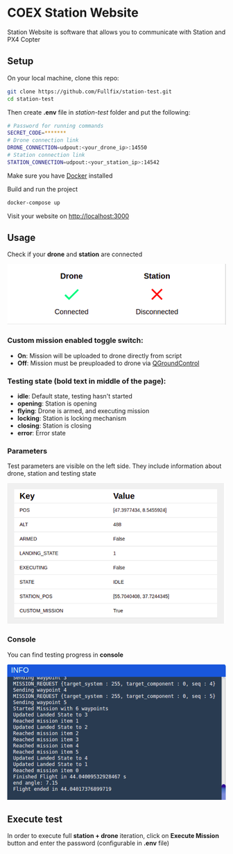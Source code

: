# COEX Station Website

Station Website is software that allows you to communicate with Station and PX4 Copter

## Setup

On your local machine, clone this repo:

```bash
git clone https://github.com/Fullfix/station-test.git
cd station-test
```

Then create **.env** file in *station-test* folder and put the following:

```bash
# Password for running commands
SECRET_CODE=*******
# Drone connection link
DRONE_CONNECTION=udpout:<your_drone_ip>:14550
# Station connection link 
STATION_CONNECTION=udpout:<your_station_ip>:14542
```

Make sure you have [Docker](https://docs.docker.com/get-docker/) installed

Build and run the project

```bash
docker-compose up
```

Visit your website on [http://localhost:3000](http://localhost:3000)

## Usage

Check if your **drone** and **station** are connected

![connection](media/Connection.png)

### Custom mission enabled toggle switch:
- **On**: Mission will be uploaded to drone directly from script
- **Off**: Mission must be preuploaded to drone via [QGroundControl](http://qgroundcontrol.com/)

### Testing state (bold text in middle of the page):
- **idle**: Default state, testing hasn't started
- **opening**: Station is opening
- **flying**: Drone is armed, and executing mission
- **locking**: Station is locking mechanism
- **closing**: Station is closing
- **error**: Error state

### Parameters
Test parameters are visible on the left side. They include information about drone, station and testing state

![params](media/Params.png)

### Console
You can find testing progress in **console**

![console](media/Console.png)

## Execute test

In order to execute full **station + drone** iteration, click on **Execute Mission** button and enter the password (configurable in **.env** file)
